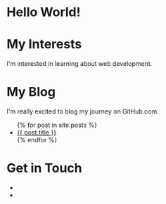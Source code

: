 # Hello World!
# My Interests
I'm interested in learning about web development.

# My Blog
I'm really excited to blog my journey on GitHub.com.

<ul>
  {% for post in site.posts %}
    <li>
      <a href="{{ post.url }}">{{ post.title }}</a>
    </li>
  {% endfor %}
</ul>

# Get in Touch
<ul>
<li>
<a href="https://twitter.com/{{ site.twitter_jasowen}}"Twitter</a>
</li>
<li>
<a href="https://github.com/{{ site.github_jasowen6}}"GitHub</a>
</li>
</ul>
